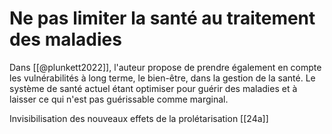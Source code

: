 # Ne pas limiter la santé au traitement des maladies

Dans [[@plunkett2022]], l'auteur propose de prendre également en compte les vulnérabilités à long terme, le bien-être, dans la gestion de la santé. Le système de santé actuel étant optimiser pour guérir des maladies et à laisser ce qui n'est pas guérissable comme marginal.

Invisibilisation des nouveaux effets de la prolétarisation  [[24a]]